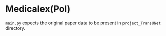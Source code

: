 # Medicalex(Pol)

`main.py` expects the original paper data to be present in `project_TransUNet` directory.
